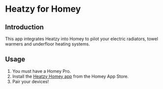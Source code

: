 # Heatzy for Homey

## Introduction

This app integrates Heatzy into Homey to pilot your electric radiators, towel warmers and underfloor heating systems.

## Usage

1.  You must have a Homey Pro.
2.  Install the [Heatzy Homey app](https://homey.app/fr-fr/app/com.heatzy) from the Homey App Store.
3.  Pair your devices!
